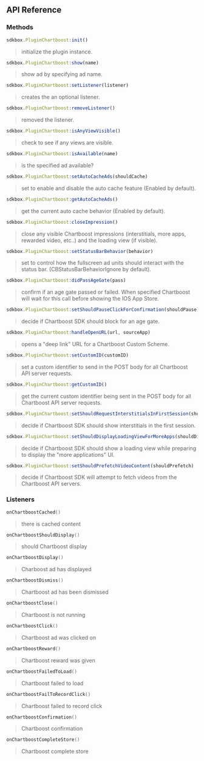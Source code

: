 ## API Reference

### Methods
```javascript
sdkbox.PluginChartboost:init()
```
> initialize the plugin instance.

```javascript
sdkbox.PluginChartboost:show(name)
```
> show ad by specifying ad name.

```javascript
sdkbox.PluginChartboost:setListener(listener)
```
> creates the an optional listener.

```javascript
sdkbox.PluginChartboost:removeListener()
```
> removed the listener.

```javascript
sdkbox.PluginChartboost:isAnyViewVisible()
```
> check to see if any views are visible.

```javascript
sdkbox.PluginChartboost:isAvailable(name)
```
> is the specified ad available?

```javascript
sdkbox.PluginChartboost:setAutoCacheAds(shouldCache)
```
> set to enable and disable the auto cache feature (Enabled by default).

```javascript
sdkbox.PluginChartboost:getAutoCacheAds()
```
> get the current auto cache behavior (Enabled by default).

```javascript
sdkbox.PluginChartboost:closeImpression()
```
> close any visible Chartboost impressions (interstitials, more apps, rewarded
video, etc..) and the loading view (if visible).

```javascript
sdkbox.PluginChartboost:setStatusBarBehavior(behavior)
```
> set to control how the fullscreen ad units should interact with the status bar. (CBStatusBarBehaviorIgnore by default).

```javascript
sdkbox.PluginChartboost:didPassAgeGate(pass)
```
> confirm if an age gate passed or failed. When specified Chartboost will wait for this call before showing the IOS App Store.

```javascript
sdkbox.PluginChartboost:setShouldPauseClickForConfirmation(shouldPause)
```
> decide if Chartboost SDK should block for an age gate.

```javascript
sdkbox.PluginChartboost:handleOpenURL(url, sourceApp)
```
> opens a "deep link" URL for a Chartboost Custom Scheme.

```javascript
sdkbox.PluginChartboost:setCustomID(customID)
```
> set a custom identifier to send in the POST body for all Chartboost API server requests.

```javascript
sdkbox.PluginChartboost:getCustomID()
```
> get the current custom identifier being sent in the POST body for all Chartboost API server requests.

```javascript
sdkbox.PluginChartboost:setShouldRequestInterstitialsInFirstSession(shouldRequest)
```
> decide if Chartboost SDK should show interstitials in the first session.

```javascript
sdkbox.PluginChartboost:setShouldDisplayLoadingViewForMoreApps(shouldDisplay)
```
> decide if Chartboost SDK should show a loading view while preparing to display the "more applications" UI.

```javascript
sdkbox.PluginChartboost:setShouldPrefetchVideoContent(shouldPrefetch)
```
> decide if Chartboost SDK will attempt to fetch videos from the Chartboost API servers.

### Listeners
```lua
onChartboostCached()
```
> there is cached content

```lua
onChartboostShouldDisplay()
```
> should Chartboost display

```lua
onChartboostDisplay()
```
> Charboost ad has displayed

```lua
onChartboostDismiss()
```
> Chartboost ad has been dismissed

```lua
onChartboostClose()
```
> Chartboost is not running

```lua
onChartboostClick()
```
> Chartboost ad was clicked on

```lua
onChartboostReward()
```
> Chartboost reward was given

```lua
onChartboostFailedToLoad()
```
> Chartboost failed to load

```lua
onChartboostFailToRecordClick()
```
> Chartboost failed to record click

```lua
onChartboostConfirmation()
```
> Chartboost confirmation

```lua
onChartboostCompleteStore()
```
> Chartboost complete store
